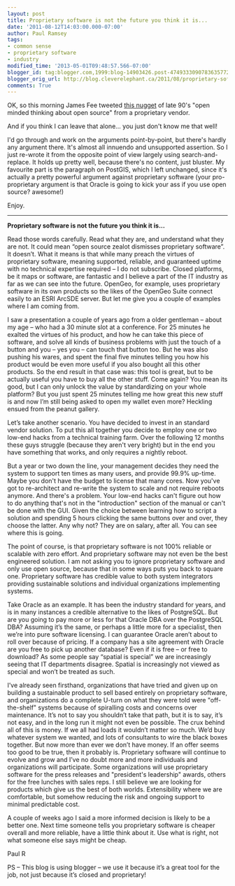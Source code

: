 ```yaml
---
layout: post
title: Proprietary software is not the future you think it is...
date: '2011-08-12T14:03:00.000-07:00'
author: Paul Ramsey
tags:
- common sense
- proprietary software
- industry
modified_time: '2013-05-01T09:48:57.566-07:00'
blogger_id: tag:blogger.com,1999:blog-14903426.post-4749333090783635772
blogger_orig_url: http://blog.cleverelephant.ca/2011/08/proprietary-software-is-not-future-you.html
comments: True
---
```


OK, so this morning James Fee tweeted [this nugget](http://web.archive.org/web/20120225002937/http://stratus.pbbiblogs.com/2011/08/12/open-source-is-not-the-future-you-think-it-is%E2%80%A6/) of late 90's "open minded thinking about open source" from a proprietary vendor. 

And if you think I can leave that alone... you just don't know me that well! 

I'd go through and work on the arguments point-by-point, but there's hardly any argument there. It's almost all innuendo and unsupported assertion. So I just re-wrote it from the opposite point of view largely using search-and-replace. It holds up pretty well, because there's no content, just bluster. My favourite part is the paragraph on PostGIS, which I left unchanged, since it's actually a pretty powerful argument against proprietary software (your pro-proprietary argument is that Oracle is going to kick your ass if you use open source? awesome!)  

Enjoy. 

<hr />

**Proprietary software is not the future you think it is...**

Read those words carefully. Read what they are, and understand what they are not. It could mean “open source zealot dismisses proprietary software”. It doesn’t. What it means is that while many preach the virtues of proprietary software, meaning supported, reliable, and guaranteed uptime with no technical expertise required – I do not subscribe. Closed platforms, be it maps or software, are fantastic and I believe a part of the IT industry as far as we can see into the future. OpenGeo, for example, uses proprietary software in its own products so the likes of the OpenGeo Suite connect easily to an ESRI ArcSDE server. But let me give you a couple of examples where I am coming from. 

I saw a presentation a couple of years ago from a older gentleman – about my age  – who had a 30 minute slot at a conference. For 25 minutes he exalted the virtues of his product, and how he can take this piece of  software, and solve all kinds of business problems with just the touch of a button and you – yes you – can touch that button too. But he was also pushing his wares, and spent the final five minutes telling you how his product would be even more useful if you also bought all this other products. So the end result in that case was: this tool is great, but to be actually useful you have to buy all the other stuff. Come again? You mean its good, but I can only unlock the value by standardizing on your whole platform? But you just spent 25 minutes telling me how great this new stuff is and now I’m still being asked to open my wallet even more? Heckling ensued from the peanut gallery. 

Let’s take another scenario. You have decided to invest in an standard vendor solution. To put this all together you decide to employ one or two low-end hacks from a technical training farm. Over the following 12 months these guys struggle (because they aren't very bright) but in the end you have something that works, and only requires a nightly reboot. 

But a year or two down the line, your management decides they need the system to support ten times as many users, and provide 99.9% up-time. Maybe you don't have the budget to license that many cores. Now you've got to re-architect and re-write the system to scale and not require reboots anymore. And there's a problem. Your low-end hacks can't figure out how to do anything that's not in the "introduction" section of the manual or can't be done with the GUI. Given the choice between learning how to script a solution and spending 5 hours clicking the same buttons over and over, they choose the latter. Any why not? They are on salary, after all.  You can see where this is going. 

The point of course, is that proprietary software is not 100% reliable or scalable with zero effort. And proprietary software may not even be the best engineered solution. I am not asking you to ignore proprietary software and only use open source, because that in some ways puts you back to square one. Proprietary software has credible value to both system integrators providing sustainable solutions and individual organizations implementing systems.  

Take Oracle as an example. It has been the industry standard for years, and is in many instances a credible alternative to the likes of PostgreSQL. But are you going to pay more or less for that Oracle DBA over the PostgreSQL DBA? Assuming it’s the same, or perhaps a little more for a specialist, then we’re into pure software licensing. I can guarantee Oracle aren’t about to roll over because of pricing. If a company has a site agreement with Oracle are you free to pick up another database? Even if it is free – or free to download? As some people say “spatial is special” we are increasingly seeing that IT departments disagree. Spatial is increasingly not viewed as special and won’t be treated as such. 

I’ve already seen firsthand, organizations that have tried and given up on building a sustainable product to sell based entirely on proprietary software, and organizations do a complete U-turn on what they were told were "off-the-shelf" systems because of spiralling costs and concerns over maintenance. It’s not to say you shouldn’t take that path, but it is to say, it’s not easy, and in the long run it might not even be possible. The crux behind all of this is money. If we all had loads it wouldn’t matter so much. We’d buy whatever system we wanted, and lots of consultants to wire the black boxes together. But now more than ever we don’t have money. If an offer seems too good to be true, then it probably is. Proprietary software will continue to evolve and grow and I’ve no doubt more and more individuals and organizations will participate. Some organizations will use proprietary software for the press releases and "president's leadership" awards, others for the free lunches with sales reps. I still believe we are looking for products which give us the best of both worlds. Extensibility where we are comfortable, but somehow reducing the risk and ongoing support to minimal predictable cost. 

A couple of weeks ago I said a more informed decision is likely to be a better one. Next time someone tells you proprietary software is cheaper overall and more reliable, have a little think about it. Use what is right, not what someone else says might be cheap. 

Paul R 

PS – This blog is using blogger – we use it because it’s a great tool for the job, not just because it’s closed and proprietary!<br />&nbsp; 